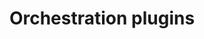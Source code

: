 ---
layout: bt_wiki
title: Orchestration plugins
category: Official Plugins
draft: false
weight: 100
---